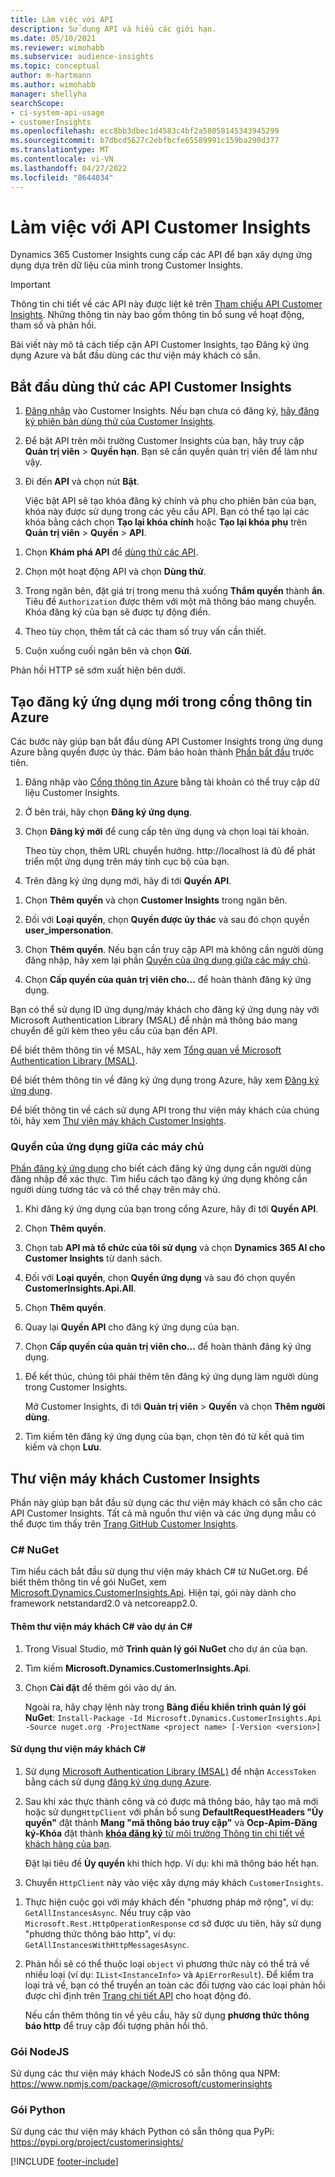 ```yaml
---
title: Làm việc với API
description: Sử dụng API và hiểu các giới hạn.
ms.date: 05/10/2021
ms.reviewer: wimohabb
ms.subservice: audience-insights
ms.topic: conceptual
author: m-hartmann
ms.author: wimohabb
manager: shellyha
searchScope:
- ci-system-api-usage
- customerInsights
ms.openlocfilehash: ecc8bb3dbec1d4583c4bf2a58058145343945299
ms.sourcegitcommit: b7dbcd5627c2ebfbcfe65589991c159ba290d377
ms.translationtype: MT
ms.contentlocale: vi-VN
ms.lasthandoff: 04/27/2022
ms.locfileid: "8644034"
---
```

# <a name="work-with-customer-insights-apis"></a>Làm việc với API Customer Insights

Dynamics 365 Customer Insights cung cấp các API để bạn xây dựng ứng dụng dựa trên dữ liệu của mình trong Customer Insights.

> [!IMPORTANT]
> Thông tin chi tiết về các API này được liệt kê trên [Tham chiếu API Customer Insights](https://developer.ci.ai.dynamics.com/api-details#api=CustomerInsights). Những thông tin này bao gồm thông tin bổ sung về hoạt động, tham số và phản hồi.

Bài viết này mô tả cách tiếp cận API Customer Insights, tạo Đăng ký ứng dụng Azure và bắt đầu dùng các thư viện máy khách có sẵn.

## <a name="get-started-trying-the-customer-insights-apis"></a>Bắt đầu dùng thử các API Customer Insights

1. [Đăng nhập](https://home.ci.ai.dynamics.com) vào Customer Insights. Nếu bạn chưa có đăng ký, [hãy đăng ký phiên bản dùng thử của Customer Insights](https://aka.ms/tryci).

1. Để bật API trên môi trường Customer Insights của bạn, hãy truy cập **Quản trị viên** > **Quyền hạn**. Bạn sẽ cần quyền quản trị viên để làm như vậy.

1. Đi đến **API** và chọn nút **Bật**.    
 
   Việc bật API sẽ tạo khóa đăng ký chính và phụ cho phiên bản của bạn, khóa này được sử dụng trong các yêu cầu API. Bạn có thể tạo lại các khóa bằng cách chọn **Tạo lại khóa chính** hoặc **Tạo lại khóa phụ** trên **Quản trị viên** > **Quyền** > **API**.

<!--  :::image type="content" source="media/enable-apis.gif" alt-text="Enable Customer Insights APIs."::: -->

1. Chọn **Khám phá API** để [dùng thử các API](https://developer.ci.ai.dynamics.com/api-details#api=CustomerInsights&operation=Get-all-instances).

1. Chọn một hoạt động API và chọn **Dùng thử**.

1. Trong ngăn bên, đặt giá trị trong menu thả xuống **Thẩm quyền** thành **ẩn**. Tiêu đề `Authorization` được thêm với một mã thông báo mang chuyển. Khóa đăng ký của bạn sẽ được tự động điền.
  
1. Theo tùy chọn, thêm tất cả các tham số truy vấn cần thiết.

1. Cuộn xuống cuối ngăn bên và chọn **Gửi**.

Phản hồi HTTP sẽ sớm xuất hiện bên dưới.

<!--   :::image type="content" source="media/try-apis.gif" alt-text="How to test the APIs."::: -->

## <a name="create-a-new-app-registration-in-the-azure-portal"></a>Tạo đăng ký ứng dụng mới trong cổng thông tin Azure

Các bước này giúp bạn bắt đầu dùng API Customer Insights trong ứng dụng Azure bằng quyền được ủy thác. Đảm bảo hoàn thành [Phần bắt đầu](#get-started-trying-the-customer-insights-apis) trước tiên.

1. Đăng nhập vào [Cổng thông tin Azure](https://portal.azure.com) bằng tài khoản có thể truy cập dữ liệu Customer Insights.

1. Ở bên trái, hãy chọn **Đăng ký ứng dụng**.

1. Chọn **Đăng ký mới** để cung cấp tên ứng dụng và chọn loại tài khoản.
 
   Theo tùy chọn, thêm URL chuyển hướng. http://localhost là đủ để phát triển một ứng dụng trên máy tính cục bộ của bạn.

1. Trên đăng ký ứng dụng mới, hãy đi tới **Quyền API**.

<!--   :::image type="content" source="media/app-registration-1.gif" alt-text="How to set API permissions in App registration."::: -->

1. Chọn **Thêm quyền** và chọn **Customer Insights** trong ngăn bên.

1. Đối với **Loại quyền**, chọn **Quyền được ủy thác** và sau đó chọn quyền **user_impersonation**.

1. Chọn **Thêm quyền**. Nếu bạn cần truy cập API mà không cần người dùng đăng nhập, hãy xem lại phần [Quyền của ứng dụng giữa các máy chủ](#server-to-server-application-permissions).

1. Chọn **Cấp quyền của quản trị viên cho...** để hoàn thành đăng ký ứng dụng.

Bạn có thể sử dụng ID ứng dụng/máy khách cho đăng ký ứng dụng này với Microsoft Authentication Library (MSAL) để nhận mã thông báo mang chuyển để gửi kèm theo yêu cầu của bạn đến API.

<!-- :::image type="content" source="media/grant-admin-consent.gif" alt-text="How to grant admin consent."::: -->

Để biết thêm thông tin về MSAL, hãy xem [Tổng quan về Microsoft Authentication Library (MSAL)](/azure/active-directory/develop/msal-overview).

Để biết thêm thông tin về đăng ký ứng dụng trong Azure, hãy xem [Đăng ký ứng dụng](/azure/active-directory/develop/quickstart-register-app.md#register-an-application).

Để biết thông tin về cách sử dụng API trong thư viện máy khách của chúng tôi, hãy xem [Thư viện máy khách Customer Insights](#customer-insights-client-libraries).

### <a name="server-to-server-application-permissions"></a>Quyền của ứng dụng giữa các máy chủ

[Phần đăng ký ứng dụng](#create-a-new-app-registration-in-the-azure-portal) cho biết cách đăng ký ứng dụng cần người dùng đăng nhập để xác thực. Tìm hiểu cách tạo đăng ký ứng dụng không cần người dùng tương tác và có thể chạy trên máy chủ.

1. Khi đăng ký ứng dụng của bạn trong cổng Azure, hãy đi tới **Quyền API**.

1. Chọn **Thêm quyền**. 

1. Chọn tab **API mà tổ chức của tôi sử dụng** và chọn **Dynamics 365 AI cho Customer Insights** từ danh sách. 

1. Đối với **Loại quyền**, chọn **Quyền ứng dụng** và sau đó chọn quyền **CustomerInsights.Api.All**.

1. Chọn **Thêm quyền**.

1. Quay lại **Quyền API** cho đăng ký ứng dụng của bạn.

1. Chọn **Cấp quyền của quản trị viên cho...** để hoàn thành đăng ký ứng dụng.

 <!--  :::image type="content" source="media/grant-admin-consent.gif" alt-text="How to grant admin consent."::: -->

1. Để kết thúc, chúng tôi phải thêm tên đăng ký ứng dụng làm người dùng trong Customer Insights.  
   
   Mở Customer Insights, đi tới **Quản trị viên** > **Quyền** và chọn **Thêm người dùng**.

1. Tìm kiếm tên đăng ký ứng dụng của bạn, chọn tên đó từ kết quả tìm kiếm và chọn **Lưu**.

## <a name="customer-insights-client-libraries"></a>Thư viện máy khách Customer Insights

Phần này giúp bạn bắt đầu sử dụng các thư viện máy khách có sẵn cho các API Customer Insights. Tất cả mã nguồn thư viện và các ứng dụng mẫu có thể được tìm thấy trên [Trang GitHub Customer Insights](https://github.com/microsoft/Dynamics365-CustomerInsights-Client-Libraries). 

### <a name="c-nuget"></a>C# NuGet

Tìm hiểu cách bắt đầu sử dụng thư viện máy khách C# từ NuGet.org. Để biết thêm thông tin về gói NuGet, xem [Microsoft.Dynamics.CustomerInsights.Api](https://www.nuget.org/packages/Microsoft.Dynamics.CustomerInsights.Api/). Hiện tại, gói này dành cho framework netstandard2.0 và netcoreapp2.0.

#### <a name="add-the-c-client-library-to-a-c-project"></a>Thêm thư viện máy khách C# vào dự án C#

1. Trong Visual Studio, mở **Trình quản lý gói NuGet** cho dự án của bạn.

1. Tìm kiếm **Microsoft.Dynamics.CustomerInsights.Api**.

1. Chọn **Cài đặt** để thêm gói vào dự án.
 
   Ngoài ra, hãy chạy lệnh này trong **Bảng điều khiển trình quản lý gói NuGet**: `Install-Package -Id Microsoft.Dynamics.CustomerInsights.Api -Source nuget.org -ProjectName <project name> [-Version <version>]`

 <!--  :::image type="content" source="media/visual-studio-nuget-package.gif" alt-text="Add NuGet package to Visual Studio project."::: -->

#### <a name="use-the-c-client-library"></a>Sử dụng thư viện máy khách C#

1. Sử dụng [Microsoft Authentication Library (MSAL)](/azure/active-directory/develop/msal-overview) để nhận `AccessToken` bằng cách sử dụng [đăng ký ứng dụng Azure](#create-a-new-app-registration-in-the-azure-portal).

1. Sau khi xác thực thành công và có được mã thông báo, hãy tạo mã mới hoặc sử dụng`HttpClient` với phần bổ sung **DefaultRequestHeaders "Ủy quyền"** đặt thành **Mang "mã thông báo truy cập"** và **Ocp-Apim-Đăng ký-Khóa** đặt thành [**khóa đăng ký** từ môi trường Thông tin chi tiết về khách hàng của bạn](#get-started-trying-the-customer-insights-apis).   
 
   Đặt lại tiêu đề **Ủy quyền** khi thích hợp. Ví dụ: khi mã thông báo hết hạn.

1. Chuyển `HttpClient` này vào việc xây dựng máy khách `CustomerInsights`.

<!--   :::image type="content" source="media/httpclient-sample.png" alt-text="Sample of httpclient."::: -->

1. Thực hiện cuộc gọi với máy khách đến "phương pháp mở rộng", ví dụ: `GetAllInstancesAsync`. Nếu truy cập vào `Microsoft.Rest.HttpOperationResponse` cơ sở được ưu tiên, hãy sử dụng "phương thức thông báo http", ví dụ: `GetAllInstancesWithHttpMessagesAsync`.

1. Phản hồi sẽ có thể thuộc loại `object` vì phương thức này có thể trả về nhiều loại (ví dụ: `IList<InstanceInfo>` và `ApiErrorResult`). Để kiểm tra loại trả về, bạn có thể truyền an toàn các đối tượng vào các loại phản hồi được chỉ định trên [Trang chi tiết API](https://developer.ci.ai.dynamics.com/api-details#api=CustomerInsights) cho hoạt động đó.    
   
   Nếu cần thêm thông tin về yêu cầu, hãy sử dụng **phương thức thông báo http** để truy cập đối tượng phản hồi thô.

### <a name="nodejs-package"></a>Gói NodeJS

Sử dụng các thư viện máy khách NodeJS có sẵn thông qua NPM: https://www.npmjs.com/package/@microsoft/customerinsights

### <a name="python-package"></a>Gói Python

Sử dụng các thư viện máy khách Python có sẵn thông qua PyPi: https://pypi.org/project/customerinsights/

[!INCLUDE [footer-include](includes/footer-banner.md)]
